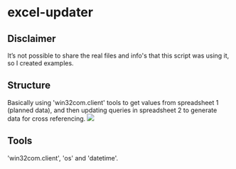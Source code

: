 # excel-updater

## Disclaimer
It’s not possible to share the real files and info's that this script was using it, so I created examples.

## Structure
Basically using 'win32com.client' tools to get values from spreadsheet 1 (planned data), and then updating queries in spreadsheet 2 to generate data for cross referencing.
<img src="https://i.imgur.com/R6u0ITr.png">

## Tools
'win32com.client', 'os' and 'datetime'.

